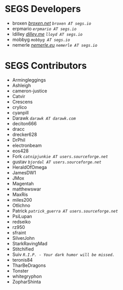 SEGS Developers
======
- broxen 			_[broxen.net](http://broxen.net/) `broxen AT segs.io`_
- erpmario 			_`erpmario AT segs.io`_
- ldilley			_[dilley.me](http://www.dilley.me/) `lloyd AT segs.io`_
- mobbyg			_`mobbyg AT segs.io`_
- nemerle			_[nemerle.eu](http://www.nemerle.eu/) `nemerle AT segs.io`_


SEGS Contributors
======
- Armingleggings
- Ashleigh
- cameron-justice
- Catvir
- Crescens
- crylico
- cyanpill
- Darawk            _`darawk AT darawk.com`_
- deciton666
- dracc
- drecker628
- DrPhil
- electronbeam
- eos428
- Fork              _`catnipjunkie AT users.sourceforge.net`_
- gustav            _`bjordal AT users.sourceforge.net`_
- HeraldOfOmega
- JamesDW1
- JMox
- Magentah
- matthewswar
- MaxRis
- miles200
- Otlichno
- Patrick           _`patrick_guerra AT users.sourceforge.net`_
- PsiLupan
- redseiko
- rz950
- sfraint
- SilverJohn
- StarkRavingMad
- Stitchified
- Suiv              _`R.I.P. - Your dark humor will be missed.`_
- teronis84
- TharBeDragons
- Tonster
- whitegryphon
- ZopharShinta
